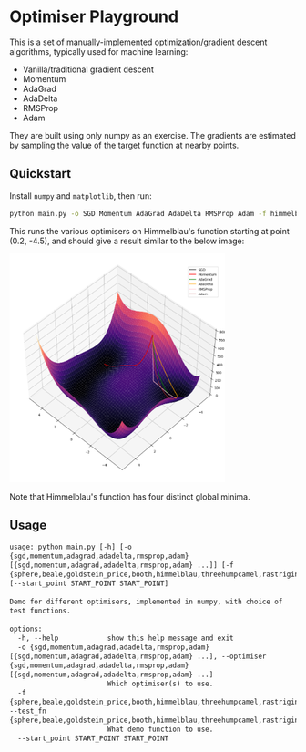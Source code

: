 # Optimiser Playground
This is a set of manually-implemented optimization/gradient descent algorithms, typically used for machine learning:
- Vanilla/traditional gradient descent
- Momentum
- AdaGrad
- AdaDelta
- RMSProp
- Adam

They are built using only numpy as an exercise. The gradients are estimated by sampling the value of the target function at nearby points.

## Quickstart
Install `numpy` and `matplotlib`, then run:
```bash
python main.py -o SGD Momentum AdaGrad AdaDelta RMSProp Adam -f himmelblau --start_point 0.2 -4.5
```
This runs the various optimisers on Himmelblau's function starting at point (0.2, -4.5), and should give a result similar to the below image:

<img src="./imgs/himmelblau_demo.png" alt="SGD, Momentum, AdaGrad, RMSProp and Adam running on Himmelblau's function." width="75%"/>

Note that Himmelblau's function has four distinct global minima.

## Usage

```
usage: python main.py [-h] [-o {sgd,momentum,adagrad,adadelta,rmsprop,adam} [{sgd,momentum,adagrad,adadelta,rmsprop,adam} ...]] [-f {sphere,beale,goldstein_price,booth,himmelblau,threehumpcamel,rastrigin,rosenbrock,ackley}] [--start_point START_POINT START_POINT]

Demo for different optimisers, implemented in numpy, with choice of test functions.

options:
  -h, --help            show this help message and exit
  -o {sgd,momentum,adagrad,adadelta,rmsprop,adam} [{sgd,momentum,adagrad,adadelta,rmsprop,adam} ...], --optimiser {sgd,momentum,adagrad,adadelta,rmsprop,adam} [{sgd,momentum,adagrad,adadelta,rmsprop,adam} ...]
                        Which optimiser(s) to use.
  -f {sphere,beale,goldstein_price,booth,himmelblau,threehumpcamel,rastrigin,rosenbrock,ackley}, --test_fn {sphere,beale,goldstein_price,booth,himmelblau,threehumpcamel,rastrigin,rosenbrock,ackley}
                        What demo function to use.
  --start_point START_POINT START_POINT
  ```

